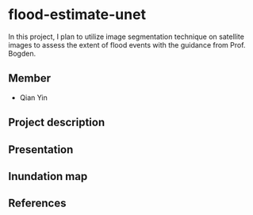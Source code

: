 # flood-estimate-unet
In this project, I plan to utilize image segmentation technique on satellite images to assess the extent of flood events with the guidance from Prof. Bogden.

## Member
- Qian Yin

## Project description

## Presentation

## Inundation map

## References
